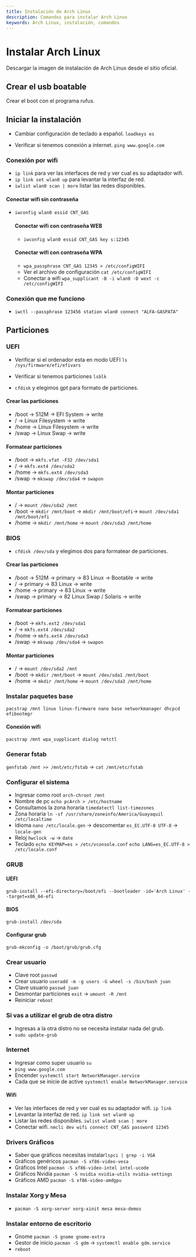 ```yaml
---
title: Instalación de Arch Linux
description: Comandos para instalar Arch Linux
keywords: Arch Linux, instalación, comandos
---
```


# Instalar Arch Linux

Descargar la imagen de instalación de Arch Linux desde el sitio oficial.

## Crear el usb boatable

Crear el boot con el programa rufus.

## Iniciar la instalación

- Cambiar configuración de teclado a español.
  `loadkeys es`

- Verificar si tenemos conexión a internet.
  `ping www.google.com`

### Conexión por wifi

- `ip link` para ver las interfaces de red y ver cual es su adaptador wifi.
- `ip link set wlan0 up` para levantar la interfaz de red.
- `iwlist wlan0 scan | more` listar las redes disponibles.

#### Conectar wifi sin contraseña

- `iwconfig wlan0 essid CNT_GAS`

  #### Conectar wifi con contraseña WEB

  - `iwconfig wlan0 essid CNT_GAS key s:12345`

  #### Conectar wifi con contraseña WPA

  - `wpa_passphrase CNT_GAS 12345 > /etc/configWIFI`
  - Ver el archivo de configuración `cat /etc/configWIFI`
  - Conectar a wifi `wpa_supplicant -B -i wlan0 -D wext -c /etc/configWIFI`

### Conexión que me funciono

- `iwctl --passphrase 123456 station wlan0 connect "ALFA-GASPATA"`

## Particiones

### UEFI

- Verificar si el ordenador esta en modo UEFI
  `ls /sys/firmware/efi/efivars`

- Verificar si tenemos particiones
  `lsblk`

- `cfdisk` y elegimos gpt para formato de particiones.

#### Crear las particiones

- /boot -> 512M -> EFI System -> write
- / -> Linux Filesystem -> write
- /home -> Linux Filesystem -> write
- /swap -> Linux Swap -> write

#### Formatear particiones

- /boot -> `mkfs.vfat -F32 /dev/sda1`
- / -> `mkfs.ext4 /dev/sda2`
- /home -> `mkfs.ext4 /dev/sda3`
- /swap -> `mkswap /dev/sda4` -> `swapon`

#### Montar particiones

- / -> `mount /dev/sda2 /mnt`
- /boot -> `mkdir /mnt/boot` -> `mkdir /mnt/boot/efi`-> `mount /dev/sda1 /mnt/boot/efi`
- /home -> `mkdir /mnt/home` -> `mount /dev/sda3 /mnt/home`

### BIOS

- `cfdisk /dev/sda` y elegimos dos para formatear de particiones.

#### Crear las particiones

- /boot -> 512M -> primary -> 83 Linux -> Bootable -> write
- / -> primary -> 83 Linux -> write
- /home -> primary -> 83 Linux -> write
- /swap -> primary -> 82 Linux Swap / Solaris -> write

#### Formatear particiones

- /boot -> `mkfs.ext2 /dev/sda1`
- / -> `mkfs.ext4 /dev/sda2`
- /home -> `mkfs.ext4 /dev/sda3`
- /swap -> `mkswap /dev/sda4` -> `swapon`

#### Montar particiones

- / -> `mount /dev/sda2 /mnt`
- /boot -> `mkdir /mnt/boot` -> `mount /dev/sda1 /mnt/boot`
- /home -> `mkdir /mnt/home` -> `mount /dev/sda3 /mnt/home`

### Instalar paquetes base

`pacstrap /mnt linux linux-firmware nano base networkmanager dhcpcd efibootmgr`

#### Conexión wifi

`pacstrap /mnt wpa_supplicant dialog netctl`

### Generar fstab

`genfstab /mnt >> /mnt/etc/fstab` -> `cat /mnt/etc/fstab`

### Configurar el sistema

- Ingresar como root `arch-chroot /mnt`
- Nombre de pc `echo pcArch > /etc/hostname`
- Consultamos la zona horaria `timedatectl list-timezones`
- Zona horaria `ln -sf /usr/share/zoneinfo/America/Guayaquil /etc/localtime`
- Idioma `nano /etc/locale.gen` -> descomentar `es_EC.UTF-8 UTF-8` -> `locale-gen`
- Reloj `hwclock -w` -> `date`
- Teclado `echo KEYMAP=es > /etc/vconsole.conf` `echo LANG=es_EC.UTF-8 > /etc/locale.conf`

### GRUB

#### UEFI

`grub-install --efi-directory=/boot/efi --bootloader -id='Arch Linux' --target=x86_64-efi`

#### BIOS

`grub-install /dev/sda`

#### Configurar grub

`grub-mkconfig -o /boot/grub/grub.cfg`

### Crear usuario

- Clave root `passwd`
- Crear usuario `useradd -m -g users -G wheel -s /bin/bash juan`
- Clave usuario `passwd juan`
- Desmontar particiones `exit` -> `umount -R /mnt`
- Reiniciar `reboot`

### Si vas a utilizar el grub de otra distro

- Ingresas a la otra distro no se necesita instalar nada del grub.
- `sudo update-grub`

### Internet

- Ingresar como super usuario `su`
- `ping www.google.com`
- Encender `systemctl start NetworkManager.service`
- Cada que se inicie de active `systemctl enable NetworkManager.service`

#### Wifi

- Ver las interfaces de red y ver cual es su adaptador wifi. `ip link`
- Levantar la interfaz de red. `ip link set wlan0 up`
- Listar las redes disponibles. `iwlist wlan0 scan | more`
- Conectar wifi. `nmcli dev wifi connect CNT_GAS password 12345`

### Drivers Gráficos

- Saber que gráficos necesitas instalar`lspci | grep -i VGA`
- Gráficos genéricos `pacman -S xf86-video-vesa`
- Gráficos Intel `pacman -S xf86-video-intel intel-ucode`
- Gráficos Nvidia `pacman -S nvidia nvidia-utils nvidia-settings`
- Gráficos AMD `pacman -S xf86-video-amdgpu`

### Instalar Xorg y Mesa

- `pacman -S xorg-server xorg-xinit mesa mesa-demos`

### Instalar entorno de escritorio

- Gnome `pacman -S gnome gnome-extra`
- Gestor de inicio `pacman -S gdm` -> `systemctl enable gdm.service`
- `reboot`
